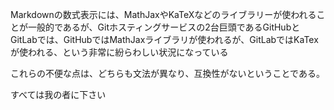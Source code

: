 Markdownの数式表示には、MathJaxやKaTeXなどのライブラリーが使われることが一般的であるが、Gitホスティングサービスの2台巨頭であるGitHubとGitLabでは、GitHubではMathJaxライブラリが使われるが、GitLabではKaTexが使われる、という非常に紛らわしい状況になっている

これらの不便な点は、どちらも文法が異なり、互換性がないということである。

すべては我の者に下さい